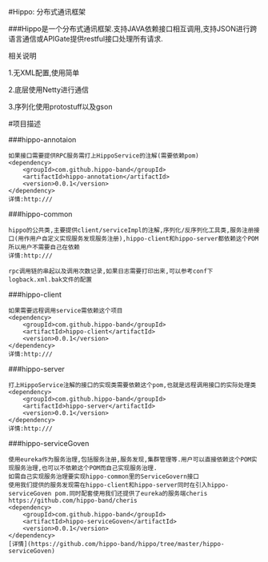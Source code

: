 #Hippo: 分布式通讯框架

###Hippo是一个分布式通讯框架.支持JAVA依赖接口相互调用,支持JSON进行跨语言通信或APIGate提供restful接口处理所有请求.

相关说明

1.无XML配置,使用简单

2.底层使用Netty进行通信

3.序列化使用protostuff以及gson

#项目描述

###hippo-annotaion

    如果接口需要提供RPC服务需打上HippoService的注解(需要依赖pom)
    <dependency>
        <groupId>com.github.hippo-band</groupId>
        <artifactId>hippo-annotation</artifactId>
        <version>0.0.1</version>
    </dependency>
    详情:http:///

###hippo-common

    hippo的公共类,主要提供client/serviceImpl的注解,序列化/反序列化工具类,服务注册接口(用作用户自定义实现服务发现服务注册),hippo-client和hippo-server都依赖这个POM所以用户不需要自己在依赖
    详情:http:///
    
    rpc调用链的串起以及调用次数记录,如果日志需要打印出来,可以参考conf下logback.xml.bak文件的配置

###hippo-client

    如果需要远程调用service需依赖这个项目
    <dependency>
        <groupId>com.github.hippo-band</groupId>
        <artifactId>hippo-client</artifactId>
        <version>0.0.1</version>
    </dependency>
    详情:http:///

###hippo-server

    打上HippoService注解的接口的实现类需要依赖这个pom,也就是远程调用接口的实际处理类
    <dependency>
        <groupId>com.github.hippo-band</groupId>
        <artifactId>hippo-server</artifactId>
        <version>0.0.1</version>
    </dependency>
    详情:http:///

###hippo-serviceGoven

    使用eureka作为服务治理,包括服务注册,服务发现,集群管理等.用户可以直接依赖这个POM实现服务治理,也可以不依赖这个POM而自己实现服务治理.
    如需自己实现服务治理要实现hippo-common里的ServiceGovern接口
    使用我们提供的服务发现需在hippo-client和hippo-server同时在引入hippo-serviceGoven pom.同时配套使用我们还提供了eureka的服务端cheris https://github.com/hippo-band/cheris
    <dependency>
        <groupId>com.github.hippo-band</groupId>
        <artifactId>hippo-serviceGoven</artifactId>
        <version>0.0.1</version>
    </dependency>
    [详情](https://github.com/hippo-band/hippo/tree/master/hippo-serviceGoven)


